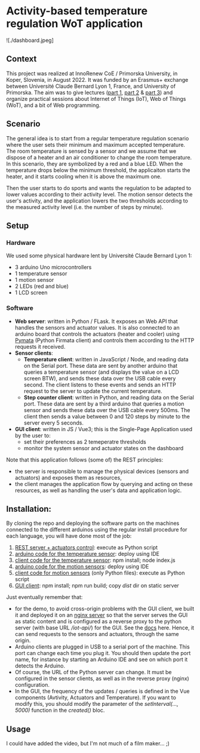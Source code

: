 # Activity-based temperature regulation WoT application

![./dashboard.jpeg]

## Context

This project was realized at InnoRenew CoE / Primorska University, in Koper, Slovenia, in August 2022.
It was funded by an Erasmus+ exchange between Université Claude Bernard Lyon 1, France, and University of Primorska.
The aim was to give lectures ([part 1](https://perso.liris.cnrs.fr/lionel.medini/enseignement/Koper-2022/1-IoT-and-IA-2022.pdf), [part 2](https://perso.liris.cnrs.fr/lionel.medini/enseignement/Koper-2022/2-Hardware.pdf) & [part 3](https://perso.liris.cnrs.fr/lionel.medini/enseignement/Koper-2022/3-Software.pdf)) and organize practical sessions about Internet of Things (IoT), Web of Things (WoT), and a bit of Web programming.

## Scenario

The general idea is to start from a regular temperature regulation scenario where the user sets their minimum and maximum accepted temperature.
The room temperature is sensed by a sensor and we assume that we dispose of a heater and an air conditioner to change the room temperature. In this scenario, they are symbolized by a red and a blue LED.
When the temperature drops below the minimum threshold, the applicaiton starts the heater, and it starts cooling when it is above the maximum one.

Then the user starts to do sports and wants the regulation to be adapted to lower values according to their activity level.
The motion sensor detects the user's activity, and the application lowers the two thresholds according to the measured activity level (i.e. the number of steps by minute).

## Setup

### Hardware

We used some physical hardware lent by Université Claude Bernard Lyon 1:

- 3 arduino Uno microcontrollers
- 1 temperature sensor
- 1 motion sensor
- 2 LEDs (red and blue)
- 1 LCD screen

### Software

- **Web server**: written in Python / FLask. It exposes an Web API that handles the sensors and actuator values. It is also connected to an arduino board that controls the actuators (heater and cooler) using [Pymata](https://pypi.org/project/PyMata/) (Python Firmata client) and controls them according to the HTTP requests it received.
- **Sensor clients**:
  - **Temperature client**: written in JavaScript / Node, and reading data on the Serial port. These data are sent by another arduino that queries a temperature sensor (and displays the value on a LCD screen BTW), and sends these data over the USB cable every second. The client listens to these events and sends an HTTP request to the server to update the current temperature.
  - **Step counter client**: written in Python, and reading data on the Serial port. These data are sent by a third arduino that queries a motion sensor and sends these data over the USB cable every 500ms. The client then sends a value between 0 and 120 steps by minute to the server every 5 seconds.
- **GUI client**: written in JS / Vue3; this is the Single-Page Application used by the user to:
  - set their preferences as 2 temeperatre thresholds
  - monitor the system sensor and actuator states on the dashboard

Note that this application follows (some of) the REST principles:

- the server is responsible to manage the physical devices (sensors and actuators) and exposes them as resources,
- the client manages the application flow by querying and acting on these resources, as well as handling the user's data and application logic.

## Installation:

By cloning the repo and deploying the software parts on the machines connected to the different arduinos using the regular install procedure for each language, you will have done most of the job:

1. [REST server + actuators control](https://github.com/lmedini/Koper-IoT-2022/tree/main/IoTServer_REST): execute as Python script
2. [arduino code for the temperature sensor](https://github.com/lmedini/Koper-IoT-2022/blob/main/Temp_Screen/Temp_Screen.ino): deploy using IDE
3. [client code for the temperature sensor](https://github.com/lmedini/Koper-IoT-2022/tree/main/tempReader-client): npm install; node index.js
4. [arduino code for the motion sensors](https://github.com/lmedini/Koper-IoT-2022/blob/main/activity-step-counter/tilt_reader.ino): deploy using IDE
5. [client code for motion sensors](https://github.com/lmedini/Koper-IoT-2022/tree/main/activity-step-counter) (only Python files): execute as Python script
6. [GUI client](https://github.com/lmedini/Koper-IoT-2022/tree/main/iot-web-client): npm install; npm run build; copy *dist* dir on static server

Just eventually remember that:

- for the demo, to avoid cross-origin problems with the GUI client, we built it and deployed it on an [nginx server](https://nginx.org/) so that the server serves the GUI as static content and is configured as a reverse proxy to the python server (with base URL */iot-api/*) for the GUI. See the [docs](https://docs.nginx.com/nginx/admin-guide/web-server/reverse-proxy/) here. Hence, it can send requests to the sensors and actuators, through the same origin.
- Arduino clients are plugged in USB to a serial port of the machine. This port can change each time you plug it. You should then update the port name, for instance by starting an Arduino IDE and see on which port it detects the Arduino.
- Of course, the URL of the Python server can change. It must be configured in the sensor clients, as well as in the reverse proxy (nginx) configuration.
- In the GUI, the frequency of the updates / queries is defined in the Vue components (Avtivity, Actuators and Temperature). If you want to modify this, you should modify the parameter of the *setInterval(..., 5000)* function in the *created()* bloc.

## Usage

I could have added the video, but I'm not much of a film maker... ;)
